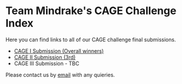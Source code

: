 # Team Mindrake's CAGE Challenge Index
Here you can find links to all of our CAGE challenge final submissions.

- [CAGE I Submission (Overall winners)](https://github.com/alan-turing-institute/cage-challenge-1-public)
- [CAGE II Submission (3rd)](https://github.com/alan-turing-institute/cage-challenge-2-public)
- CAGE III Submission - TBC

Please contact us by [email](mailto:mindrake@turing.ac.uk) with any quieries.
